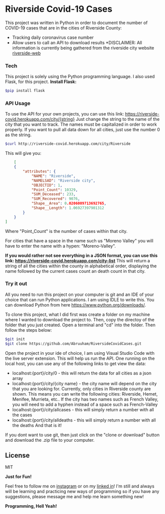 # Riverside Covid-19 Cases

This project was written in Python in order to document the number of COVID-19 cases that are in the cities of Riverside County:

  - Tracking daily coronavirus case number
  - Allow users to call an API to download results
  *DISCLAIMER: All information is currently being gathered from the riverside city website [riverside-web]


### Tech

This project is solely using the Python programming language. I also used Flask, for this project.
**Install Flask:**
```sh
$pip install flask
```

### API Usage

To use the API for your own projects, you can use this link: https://riverside-covid.herokuapp.com/city/{string}
Just change the string to the name of the city that you want to track. The names must be capitalized in order to work properly.
If you want to pull all data down for all cities, just use the number 0 as the string.


```sh
$curl http://riverside-covid.herokuapp.com/city/Riverside 
```

This will give you:
```json
    [
    {
        "attributes": {
            "NAME": "Riverside",
            "NAMELSAD": "Riverside city",
            "OBJECTID": 1,
            "Point_Count": 10329,
            "SUM_Deceased": 233,
            "SUM_Recovered": 9076,
            "Shape__Area": 0.0206009713692765,
            "Shape__Length": 1.06927397901312
        }
    }
]
```


Where "Point_Count" is the number of cases within that city.

For cities that have a space in the name such us "Moreno Valley" you will have to enter the name with a hypen: "Moreno-Valley".

**If you would rather not see everything in a JSON format, you can use this link: https://riverside-covid.herokuapp.com/city-list**
This will return a string of all the cities within the county in alphabetical order, displaying the name followed by the current cases count an death count in that city.


### Try it out

All you need to run this project on your computer is git and an IDE of your choice that can run Python applications. I am using IDLE to write this. You can download Python from here https://www.python.org/downloads/.

To clone this project, what I did first was create a folder on my machine where I wanted to download the project to. Then, copy the directoy of the folder that you just created. 
Open a terminal and "cd" into the folder. Then follow the steps below:

```sh
$git init
$git clone https://github.com/Abruuham/RiversideCovidCases.git
```
Open the project in your ide of choice, I am using Visual Studio Code with the live server extension. This will help us run the API. One running on the local host, you can use any of the following links to get view the data:
- localhost:{port}/city/0 - this will return the data for all cities as a json array
- localhost:{port}/city/{city name} - the city name will depend on the city that you are looking for. Currently, only cities in Riverside county are shown. This means you can write the following cities: Riverside, Hemet, Menifee, Murrieta, etc.. If the city has two names such as French Valley, you will need to add a hyphen instead of a space such as French-Valley
- localhost:{port}/city/allcases - this will simply return a number with all the cases
- localhost:{port}/city/alldeaths - this will simply return a number with all the deaths
And that is it!

If you dont want to use git, then just click on the "clone or download" button and download the .zip file to your computer.





License
----

MIT

**Just for Fun!**

Feel free to follow me on [instagram] or on my [linked in]! I'm still and always will be learning and practicing new ways of programming so if you have any suggestions, please message me and help me learn something new!

**Programming, Hell Yeah!**



   [riverside-web]: https://www.rivcoph.org/coronavirus
   [git-repo-url]: <https://github.com/Abruuham/RiversideCovidCases.git>
   [linked in]: <https://www.linkedin.com/in/abraham-calvillo/>
   [instagram]: <https://www.instagram.com/abruuh_ham>
   [python]: <https://www.python.org/downloads/>
